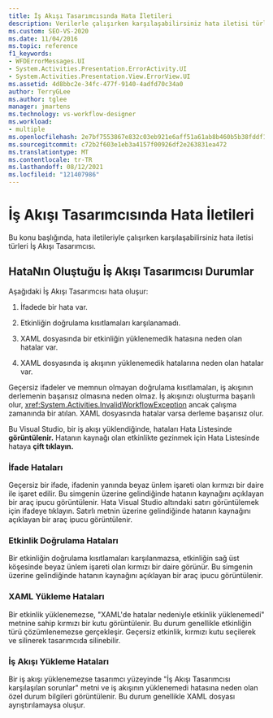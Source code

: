 ```yaml
---
title: İş Akışı Tasarımcısında Hata İletileri
description: Verilerle çalışırken karşılaşabilirsiniz hata iletisi türleri hakkında bilgi İş Akışı Tasarımcısı.
ms.custom: SEO-VS-2020
ms.date: 11/04/2016
ms.topic: reference
f1_keywords:
- WFDErrorMessages.UI
- System.Activities.Presentation.ErrorActivity.UI
- System.Activities.Presentation.View.ErrorView.UI
ms.assetid: 4d8bbc2e-34fc-477f-9140-4adfd70c34a0
author: TerryGLee
ms.author: tglee
manager: jmartens
ms.technology: vs-workflow-designer
ms.workload:
- multiple
ms.openlocfilehash: 2e7bf7553867e832c03eb921e6aff51a61ab8b460b5b38fddf10ad01d78a2bf8
ms.sourcegitcommit: c72b2f603e1eb3a4157f00926df2e263831ea472
ms.translationtype: MT
ms.contentlocale: tr-TR
ms.lasthandoff: 08/12/2021
ms.locfileid: "121407986"
---
```

# <a name="error-messages-in-workflow-designer"></a>İş Akışı Tasarımcısında Hata İletileri

Bu konu başlığında, hata iletileriyle çalışırken karşılaşabilirsiniz hata iletisi türleri İş Akışı Tasarımcısı.

## <a name="situations-in-which-errors-in-the-workflow-designer-occur"></a>HataNın Oluştuğu İş Akışı Tasarımcısı Durumlar

Aşağıdaki İş Akışı Tasarımcısı hata oluşur:

1. İfadede bir hata var.

2. Etkinliğin doğrulama kısıtlamaları karşılanamadı.

3. XAML dosyasında bir etkinliğin yüklenemedik hatasına neden olan hatalar var.

4. XAML dosyasında iş akışının yüklenemedik hatalarına neden olan hatalar var.

Geçersiz ifadeler ve memnun olmayan doğrulama kısıtlamaları, iş akışının derlemenin başarısız olmasına neden olmaz. İş akışınızı oluşturma başarılı olur, <xref:System.Activities.InvalidWorkflowException> ancak çalışma zamanında bir atılan. XAML dosyasında hatalar varsa derleme başarısız olur.

Bu Visual Studio, bir iş akışı yüklendiğinde, hataları Hata Listesinde **görüntülenir.** Hatanın kaynağı olan etkinlikte gezinmek için Hata Listesinde hataya **çift tıklayın.**

### <a name="expression-errors"></a>İfade Hataları
 Geçersiz bir ifade, ifadenin yanında beyaz ünlem işareti olan kırmızı bir daire ile işaret edilir. Bu simgenin üzerine gelindiğinde hatanın kaynağını açıklayan bir araç ipucu görüntülenir. Hata Visual Studio altındaki satırı görüntülemek için ifadeye tıklayın. Satırlı metnin üzerine gelindiğinde hatanın kaynağını açıklayan bir araç ipucu görüntülenir.

### <a name="activity-validation-errors"></a>Etkinlik Doğrulama Hataları
 Bir etkinliğin doğrulama kısıtlamaları karşılanmazsa, etkinliğin sağ üst köşesinde beyaz ünlem işareti olan kırmızı bir daire görünür. Bu simgenin üzerine gelindiğinde hatanın kaynağını açıklayan bir araç ipucu görüntülenir.

### <a name="xaml-load-errors"></a>XAML Yükleme Hataları
 Bir etkinlik yüklenemezse, "XAML'de hatalar nedeniyle etkinlik yüklenemedi" metnine sahip kırmızı bir kutu görüntülenir. Bu durum genellikle etkinliğin türü çözümlenemezse gerçekleşir. Geçersiz etkinlik, kırmızı kutu seçilerek ve silinerek tasarımcıda silinebilir.

### <a name="workflow-load-errors"></a>İş Akışı Yükleme Hataları
 Bir iş akışı yüklenemezse tasarımcı yüzeyinde "İş Akışı Tasarımcısı karşılaşılan sorunlar" metni ve iş akışının yüklenemedi hatasına neden olan özel durum bilgileri görüntülenir. Bu durum genellikle XAML dosyası ayrıştırılamaysa oluşur.
